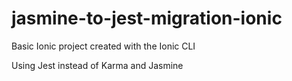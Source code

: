 # jasmine-to-jest-migration-ionic

Basic Ionic project created with the Ionic CLI

Using Jest instead of Karma and Jasmine

